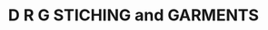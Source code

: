 ---
title: "D  R  G  STICHING  and  GARMENTS"
url: /kollam/d-r-g-stiching-and-garments/
shop: tailor
---